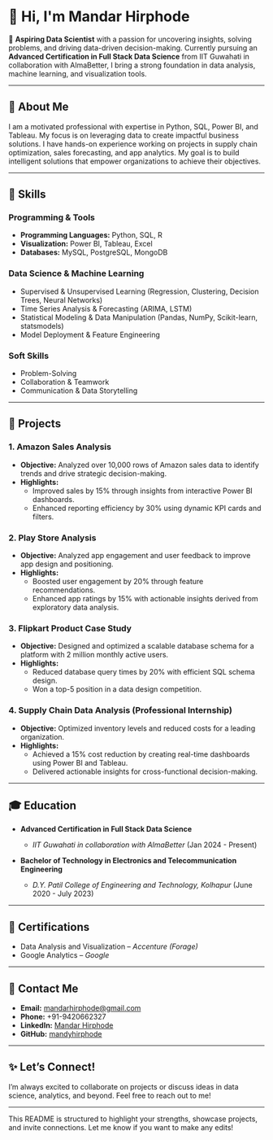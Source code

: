 # 👋 Hi, I'm Mandar Hirphode  

🚀 **Aspiring Data Scientist** with a passion for uncovering insights, solving problems, and driving data-driven decision-making. Currently pursuing an **Advanced Certification in Full Stack Data Science** from IIT Guwahati in collaboration with AlmaBetter, I bring a strong foundation in data analysis, machine learning, and visualization tools.  

---

## 🌟 **About Me**  

I am a motivated professional with expertise in Python, SQL, Power BI, and Tableau. My focus is on leveraging data to create impactful business solutions. I have hands-on experience working on projects in supply chain optimization, sales forecasting, and app analytics. My goal is to build intelligent solutions that empower organizations to achieve their objectives.

---

## 🔧 **Skills**  

### **Programming & Tools**  
- **Programming Languages:** Python, SQL, R  
- **Visualization:** Power BI, Tableau, Excel  
- **Databases:** MySQL, PostgreSQL, MongoDB  

### **Data Science & Machine Learning**  
- Supervised & Unsupervised Learning (Regression, Clustering, Decision Trees, Neural Networks)  
- Time Series Analysis & Forecasting (ARIMA, LSTM)  
- Statistical Modeling & Data Manipulation (Pandas, NumPy, Scikit-learn, statsmodels)  
- Model Deployment & Feature Engineering  

### **Soft Skills**  
- Problem-Solving  
- Collaboration & Teamwork  
- Communication & Data Storytelling  

---

## 🧠 **Projects**  

### 1. **Amazon Sales Analysis**  
- **Objective:** Analyzed over 10,000 rows of Amazon sales data to identify trends and drive strategic decision-making.  
- **Highlights:**  
  - Improved sales by 15% through insights from interactive Power BI dashboards.  
  - Enhanced reporting efficiency by 30% using dynamic KPI cards and filters.  

### 2. **Play Store Analysis**  
- **Objective:** Analyzed app engagement and user feedback to improve app design and positioning.  
- **Highlights:**  
  - Boosted user engagement by 20% through feature recommendations.  
  - Enhanced app ratings by 15% with actionable insights derived from exploratory data analysis.  

### 3. **Flipkart Product Case Study**  
- **Objective:** Designed and optimized a scalable database schema for a platform with 2 million monthly active users.  
- **Highlights:**  
  - Reduced database query times by 20% with efficient SQL schema design.  
  - Won a top-5 position in a data design competition.  

### 4. **Supply Chain Data Analysis** (Professional Internship)  
- **Objective:** Optimized inventory levels and reduced costs for a leading organization.  
- **Highlights:**  
  - Achieved a 15% cost reduction by creating real-time dashboards using Power BI and Tableau.  
  - Delivered actionable insights for cross-functional decision-making.  

---

## 🎓 **Education**  

- **Advanced Certification in Full Stack Data Science**  
  - *IIT Guwahati in collaboration with AlmaBetter* (Jan 2024 - Present)  

- **Bachelor of Technology in Electronics and Telecommunication Engineering**  
  - *D.Y. Patil College of Engineering and Technology, Kolhapur* (June 2020 - July 2023)  

---

## 📜 **Certifications**  

- Data Analysis and Visualization – *Accenture (Forage)*  
- Google Analytics – *Google*  

---

## 🌟 **Contact Me**  

- **Email:** mandarhirphode@gmail.com  
- **Phone:** +91-9420662327  
- **LinkedIn:** [Mandar Hirphode](https://www.linkedin.com/in/mandar-hirphode)  
- **GitHub:** [mandyhirphode](https://github.com/mandyhirphode)  

---

## ✨ **Let’s Connect!**  
I’m always excited to collaborate on projects or discuss ideas in data science, analytics, and beyond. Feel free to reach out to me!

---

This README is structured to highlight your strengths, showcase projects, and invite connections. Let me know if you want to make any edits!

